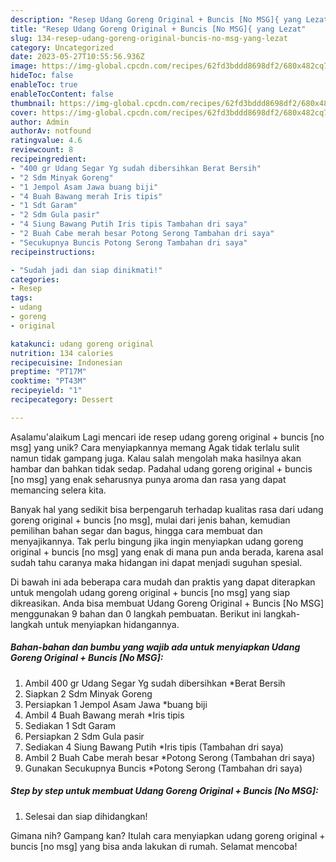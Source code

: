 ```yaml
---
description: "Resep Udang Goreng Original + Buncis [No MSG]{ yang Lezat"
title: "Resep Udang Goreng Original + Buncis [No MSG]{ yang Lezat"
slug: 134-resep-udang-goreng-original-buncis-no-msg-yang-lezat
category: Uncategorized
date: 2023-05-27T10:55:56.936Z
image: https://img-global.cpcdn.com/recipes/62fd3bddd8698df2/680x482cq70/udang-goreng-original-buncis-no-msg-foto-resep-utama.jpg
hideToc: false
enableToc: true
enableTocContent: false
thumbnail: https://img-global.cpcdn.com/recipes/62fd3bddd8698df2/680x482cq70/udang-goreng-original-buncis-no-msg-foto-resep-utama.jpg
cover: https://img-global.cpcdn.com/recipes/62fd3bddd8698df2/680x482cq70/udang-goreng-original-buncis-no-msg-foto-resep-utama.jpg
author: Admin
authorAv: notfound
ratingvalue: 4.6
reviewcount: 8
recipeingredient:
- "400 gr Udang Segar Yg sudah dibersihkan Berat Bersih"
- "2 Sdm Minyak Goreng"
- "1 Jempol Asam Jawa buang biji"
- "4 Buah Bawang merah Iris tipis"
- "1 Sdt Garam"
- "2 Sdm Gula pasir"
- "4 Siung Bawang Putih Iris tipis Tambahan dri saya"
- "2 Buah Cabe merah besar Potong Serong Tambahan dri saya"
- "Secukupnya Buncis Potong Serong Tambahan dri saya"
recipeinstructions:

- "Sudah jadi dan siap dinikmati!"
categories:
- Resep
tags:
- udang
- goreng
- original

katakunci: udang goreng original 
nutrition: 134 calories
recipecuisine: Indonesian
preptime: "PT17M"
cooktime: "PT43M"
recipeyield: "1"
recipecategory: Dessert

---
```



Asalamu'alaikum Lagi mencari ide resep udang goreng original + buncis [no msg] yang unik? Cara menyiapkannya memang Agak tidak terlalu sulit namun tidak gampang juga. Kalau salah mengolah maka hasilnya akan hambar dan bahkan tidak sedap. Padahal udang goreng original + buncis [no msg] yang enak seharusnya punya aroma dan rasa yang dapat memancing selera kita.


Banyak hal yang sedikit bisa berpengaruh terhadap kualitas rasa dari udang goreng original + buncis [no msg], mulai dari jenis bahan, kemudian pemilihan bahan segar dan bagus, hingga cara membuat dan menyajikannya. Tak perlu bingung jika ingin menyiapkan udang goreng original + buncis [no msg] yang enak di mana pun anda berada, karena asal sudah tahu caranya maka hidangan ini dapat menjadi suguhan spesial.




Di bawah ini ada beberapa cara mudah dan praktis yang dapat diterapkan untuk mengolah udang goreng original + buncis [no msg] yang siap dikreasikan. Anda bisa membuat Udang Goreng Original + Buncis [No MSG] menggunakan 9 bahan dan 0 langkah pembuatan. Berikut ini langkah-langkah untuk menyiapkan hidangannya.

<!--inarticleads1-->

##### Bahan-bahan dan bumbu yang wajib ada untuk menyiapkan Udang Goreng Original + Buncis [No MSG]:

1. Ambil 400 gr Udang Segar Yg sudah dibersihkan *Berat Bersih
1. Siapkan 2 Sdm Minyak Goreng
1. Persiapkan 1 Jempol Asam Jawa *buang biji
1. Ambil 4 Buah Bawang merah *Iris tipis
1. Sediakan 1 Sdt Garam
1. Persiapkan 2 Sdm Gula pasir
1. Sediakan 4 Siung Bawang Putih *Iris tipis (Tambahan dri saya)
1. Ambil 2 Buah Cabe merah besar *Potong Serong (Tambahan dri saya)
1. Gunakan Secukupnya Buncis *Potong Serong (Tambahan dri saya)




<!--inarticleads2-->

##### Step by step untuk membuat Udang Goreng Original + Buncis [No MSG]:


1. Selesai dan siap dihidangkan!



Gimana nih? Gampang kan? Itulah cara menyiapkan udang goreng original + buncis [no msg] yang bisa anda lakukan di rumah. Selamat mencoba!
